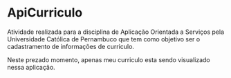 # ApiCurriculo 

 Atividade realizada para a disciplina de Aplicação Orientada a Serviços pela Universidade Católica de Pernambuco que tem como objetivo ser o cadastramento de informações de curriculo. 

Neste prezado momento, apenas meu curriculo esta sendo visualizado nessa aplicação. 
